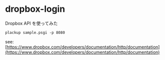 # dropbox-login

Dropbox API を使ってみた

```
plackup sample.psgi -p 8080
```

see: [https://www.dropbox.com/developers/documentation/http/documentation](https://www.dropbox.com/developers/documentation/http/documentation)
